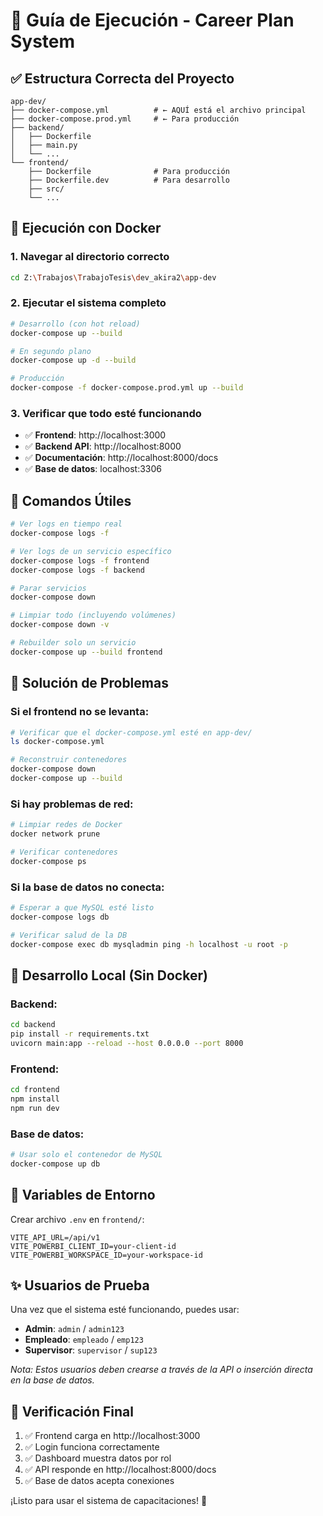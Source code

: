 # 🚀 Guía de Ejecución - Career Plan System

## ✅ **Estructura Correcta del Proyecto**

```
app-dev/
├── docker-compose.yml          # ← AQUÍ está el archivo principal
├── docker-compose.prod.yml     # ← Para producción
├── backend/
│   ├── Dockerfile
│   ├── main.py
│   └── ...
└── frontend/
    ├── Dockerfile              # Para producción
    ├── Dockerfile.dev          # Para desarrollo
    ├── src/
    └── ...
```

## 🐳 **Ejecución con Docker**

### **1. Navegar al directorio correcto**
```bash
cd Z:\Trabajos\TrabajoTesis\dev_akira2\app-dev
```

### **2. Ejecutar el sistema completo**
```bash
# Desarrollo (con hot reload)
docker-compose up --build

# En segundo plano
docker-compose up -d --build

# Producción
docker-compose -f docker-compose.prod.yml up --build
```

### **3. Verificar que todo esté funcionando**
- ✅ **Frontend**: http://localhost:3000
- ✅ **Backend API**: http://localhost:8000  
- ✅ **Documentación**: http://localhost:8000/docs
- ✅ **Base de datos**: localhost:3306

## 🔧 **Comandos Útiles**

```bash
# Ver logs en tiempo real
docker-compose logs -f

# Ver logs de un servicio específico
docker-compose logs -f frontend
docker-compose logs -f backend

# Parar servicios
docker-compose down

# Limpiar todo (incluyendo volúmenes)
docker-compose down -v

# Rebuilder solo un servicio
docker-compose up --build frontend
```

## 🐛 **Solución de Problemas**

### **Si el frontend no se levanta:**
```bash
# Verificar que el docker-compose.yml esté en app-dev/
ls docker-compose.yml

# Reconstruir contenedores
docker-compose down
docker-compose up --build
```

### **Si hay problemas de red:**
```bash
# Limpiar redes de Docker
docker network prune

# Verificar contenedores
docker-compose ps
```

### **Si la base de datos no conecta:**
```bash
# Esperar a que MySQL esté listo
docker-compose logs db

# Verificar salud de la DB
docker-compose exec db mysqladmin ping -h localhost -u root -p
```

## 🔄 **Desarrollo Local (Sin Docker)**

### **Backend:**
```bash
cd backend
pip install -r requirements.txt
uvicorn main:app --reload --host 0.0.0.0 --port 8000
```

### **Frontend:**
```bash
cd frontend
npm install
npm run dev
```

### **Base de datos:**
```bash
# Usar solo el contenedor de MySQL
docker-compose up db
```

## 📝 **Variables de Entorno**

Crear archivo `.env` en `frontend/`:
```env
VITE_API_URL=/api/v1
VITE_POWERBI_CLIENT_ID=your-client-id
VITE_POWERBI_WORKSPACE_ID=your-workspace-id
```

## ✨ **Usuarios de Prueba**

Una vez que el sistema esté funcionando, puedes usar:

- **Admin**: `admin` / `admin123`
- **Empleado**: `empleado` / `emp123`  
- **Supervisor**: `supervisor` / `sup123`

*Nota: Estos usuarios deben crearse a través de la API o inserción directa en la base de datos.*

## 🎯 **Verificación Final**

1. ✅ Frontend carga en http://localhost:3000
2. ✅ Login funciona correctamente  
3. ✅ Dashboard muestra datos por rol
4. ✅ API responde en http://localhost:8000/docs
5. ✅ Base de datos acepta conexiones

¡Listo para usar el sistema de capacitaciones! 🎉